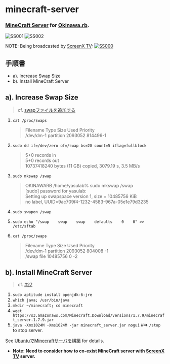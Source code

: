 minecraft-server
================

### [MineCraft Server](https://minecraft.net/download) for [Okinawa.rb](http://qwik.jp/okinawarb/).

![SS001](https://dl.dropboxusercontent.com/u/2819285/minecraft-okinawarb_001.png)
![SS002](https://dl.dropboxusercontent.com/u/2819285/minecraft-okinawarb_002.png)

NOTE: Being broadcasted by [ScreenX TV](http://screenx.tv/minecraft):
[![SS000](https://dl.dropboxusercontent.com/u/2819285/minecraft-okinawarb_000.png)](http://screenx.tv/minecraft)


## 手順書
- a). Increase Swap Size
- b). Install MineCraft Server

## a). Increase Swap Size
>  cf. [swapファイルを追加する](http://linuxsalad.blogspot.jp/2009/05/swap.html)

1. `cat /proc/swaps`

	> Filename		Type	Size		Used	Priority  
	> /dev/dm-1              partition	2093052	814496-1
	
2. `sudo dd if=/dev/zero of=/swap bs=2G count=5 iflag=fullblock`

	> 5+0 records in  
	> 5+0 records out  
	> 10737418240 bytes (11 GB) copied, 3079.19 s, 3.5 MB/s

3. `sudo mkswap /swap`  

	> OKINAWARB /home/yasulab% sudo mkswap /swap                                            
	> [sudo] password for yasulab:   
	> Setting up swapspace version 1, size = 10485756 KiB  
	> no label, UUID=9ac709f4-1232-4583-967a-05e1e79d3235
   
4. `sudo swapon /swap`
5. `sudo echo "/swap    swap    swap    defaults    0    0" >> /etc/sftab`
6. `cat /proc/swaps`

	> Filename		      Type		Size	  Used	Priority  
	> /dev/dm-1            partition	2093052	804008	-1  
	> /swap                file		10485756	 0	-2  

## b). Install MineCraft Server
>  cf. [#27](https://github.com/okinawarb/meetups/issues/27)
1. `sudo aptitude install openjdk-6-jre`
2. `which java; /usr/bin/java`
3. `mkdir ~/minecraft; cd minecraft`
4. `wget https://s3.amazonaws.com/Minecraft.Download/versions/1.7.9/minecraft_server.1.7.9.jar`
5. `java -Xmx1024M -Xms1024M -jar minecraft_server.jar nogui` #=> `/stop` to stop server.

See [UbuntuでMinecraftサーバを構築](http://blog.makkysnote.org/archives/117) for details.
   - __Note: Need to consider how to co-exist MineCraft server with [ScreenX TV](http://screenx.tv) server.__

